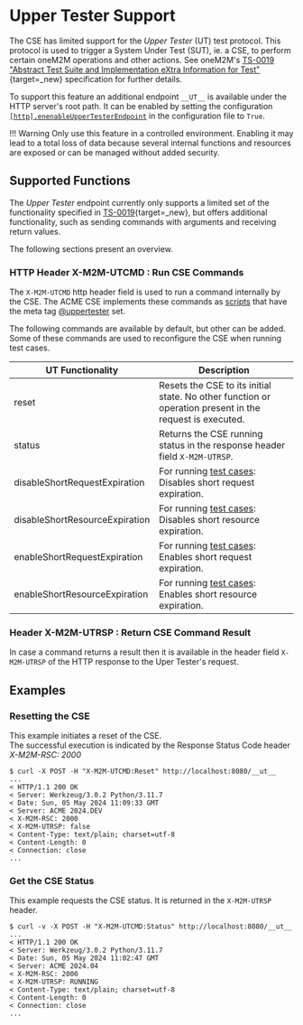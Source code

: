 # Upper Tester Support

The CSE has limited support for the *Upper Tester* (UT) test protocol. This protocol is used to trigger a System Under 
Test (SUT), ie. a CSE, to perform certain oneM2M operations and other actions. See oneM2M's [TS-0019 "Abstract Test Suite and Implementation eXtra Information for Test"](https://specifications.onem2m.org/ts-0019){target=_new} specification for further details.

To support this feature an additional endpoint `__UT__` is available under the HTTP server's root path. It can be enabled by setting the configuration [`[http].enenableUpperTesterEndpoint`](../setup/Configuration-http.md#general-settings) in the configuration file to `True`.

!!! Warning
	Only use this feature in a controlled environment. Enabling it may lead to a total loss of data because several internal functions and resources are exposed or can be managed without added security.

## Supported Functions

The *Upper Tester* endpoint currently only supports a limited set of the functionality specified in [TS-0019](https://specifications.onem2m.org/ts-0019){target=_new}, but offers additional functionality, such as sending commands with arguments and receiving return values. 

The following sections present an overview.


### HTTP Header X-M2M-UTCMD : Run CSE Commands

The `X-M2M-UTCMD` http header field is used to run a command internally by the CSE. The ACME CSE implements these commands 
as [scripts](../development/ACMEScript.md) that have the meta tag [@uppertester](../development/ACMEScript-metatags.md#uppertester) set.

The following commands are available by default, but other can be added. Some of these commands are used to reconfigure the CSE
when running test cases.

| UT Functionality               | Description                                                                                             |
|--------------------------------|---------------------------------------------------------------------------------------------------------|
| reset                          | Resets the CSE to its initial state. No other function or operation present in the request is executed. |
| status                         | Returns the CSE running status in the response header field `X-M2M-UTRSP`.                              |
| disableShortRequestExpiration  | For running [test cases](../development/UnitTests.md): Disables short request expiration.               |
| disableShortResourceExpiration | For running [test cases](../development/UnitTests.md): Disables short resource expiration.              |
| enableShortRequestExpiration   | For running [test cases](../development/UnitTests.md): Enables short request expiration.                |
| enableShortResourceExpiration  | For running [test cases](../development/UnitTests.md): Enables short resource expiration.               |


### Header X-M2M-UTRSP : Return CSE Command Result

In case a command returns a result then it is available in the header field `X-M2M-UTRSP` of the HTTP response to the Uper Tester's request.


## Examples

### Resetting the CSE

This example initiates a reset of the CSE.  
The successful execution is indicated by the Response Status Code header *X-M2M-RSC: 2000* 

```http title="Resetting the CSE"
$ curl -X POST -H "X-M2M-UTCMD:Reset" http://localhost:8080/__ut__
...
< HTTP/1.1 200 OK
< Server: Werkzeug/3.0.2 Python/3.11.7
< Date: Sun, 05 May 2024 11:09:33 GMT
< Server: ACME 2024.DEV
< X-M2M-RSC: 2000
< X-M2M-UTRSP: false
< Content-Type: text/plain; charset=utf-8
< Content-Length: 0
< Connection: close
...
``` 

### Get the CSE Status

This example requests the CSE status. It is returned in the `X-M2M-UTRSP` header.

```http title="Get the CSE Status"
$ curl -v -X POST -H "X-M2M-UTCMD:Status" http://localhost:8080/__ut__
...
< HTTP/1.1 200 OK
< Server: Werkzeug/3.0.2 Python/3.11.7
< Date: Sun, 05 May 2024 11:02:47 GMT
< Server: ACME 2024.04
< X-M2M-RSC: 2000
< X-M2M-UTRSP: RUNNING
< Content-Type: text/plain; charset=utf-8
< Content-Length: 0
< Connection: close
...
``` 
